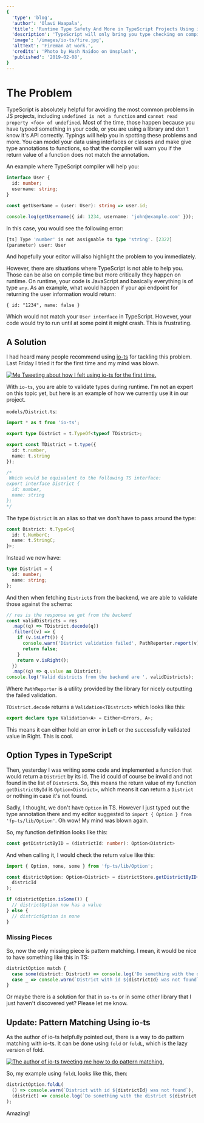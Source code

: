 ```yaml
---
{
  'type': 'blog',
  'author': 'Olavi Haapala',
  'title': 'Runtime Type Safety And More in TypeScript Projects Using io-ts',
  'description': 'TypeScript will only bring you type checking on compile time, when compiling to JavaScript. On runtime, your code is JS and anything can happen. However, there is a solution to this problem.',
  'image': '/images/io-ts/fire.jpg',
  'altText': 'Fireman at work.',
  'credits': 'Photo by Hush Naidoo on Unsplash',
  'published': '2019-02-08',
}
---
```


# The Problem

TypeScript is absolutely helpful for avoiding the most common problems in JS projects, including `undefined is not a function` and `cannot read property <foo> of undefined`.
Most of the time, those happen because you have typoed something in your code, or you are using a library and don't know it's API correctly.
Typings will help you in spotting these problems and more.
You can model your data using interfaces or classes and make give type annotations to functions, so that the compiler will warn you if the return value of a function does not match the annotation.

An example where TypeScript compiler will help you:

```ts
interface User {
  id: number;
  username: string;
}

const getUserName = (user: User): string => user.id;

console.log(getUsername({ id: 1234, username: 'john@example.com' }));
```

In this case, you would see the following error:

```ts
[ts] Type 'number' is not assignable to type 'string'. [2322]
(parameter) user: User
```

And hopefully your editor will also highlight the problem to you immediately.

However, there are situations where TypeScript is not able to help you.
Those can be also on compile time but more critically they happen on runtime.
On runtime, your code is JavaScript and basically everything is of type `any`.
As an example, what would happen if your api endpoint for returning the user information would return:

```
{ id: "1234", name: false }
```

Which would not match your `User interface` in TypeScript.
However, your code would try to run until at some point it might crash.
This is frustrating.

## A Solution

I had heard many people recommend using [io-ts](https://github.com/gcanti/io-ts) for tackling this problem.
Last Friday I tried it for the first time and my mind was blown.

[![Me Tweeting about how I felt using io-ts for the first time.](/images/io-ts/io-ts-tweet.png)](https://twitter.com/0lpeh/status/1091343933551140864)

With `io-ts`, you are able to validate types during runtime.
I'm not an expert on this topic yet, but here is an example of how we currently use it in our project.

`models/District.ts`:

```ts
import * as t from 'io-ts';

export type District = t.TypeOf<typeof TDistrict>;

export const TDistrict = t.type({
  id: t.number,
  name: t.string
});

/*
 Which would be equivalent to the following TS interface:
export interface District {
  id: number,
  name: string
};
*/
```

The type `District` is an alias so that we don't have to pass around the type:

```ts
const District: t.TypeC<{
  id: t.NumberC;
  name: t.StringC;
}>;
```

Instead we now have:

```ts
type District = {
  id: number;
  name: string;
};
```

And then when fetching `District`s from the backend, we are able to validate those against the schema:

```ts
// res is the response we got from the backend
const validDistricts = res
  .map((q) => TDistrict.decode(q))
  .filter((v) => {
    if (v.isLeft()) {
      console.warn('District validation failed', PathReporter.report(v));
      return false;
    }
    return v.isRight();
  })
  .map((q) => q.value as District);
console.log('Valid districts from the backend are ', validDistricts);
```

Where `PathReporter` is a utility provided by the library for nicely outputting the failed validation.

`TDistrict.decode` returns a `Validation<TDistrict>` which looks like this:

```ts
export declare type Validation<A> = Either<Errors, A>;
```

This means it can either hold an error in Left or the successfully validated value in Right.
This is cool.

## Option Types in TypeScript

Then, yesterday I was writing some code and implemented a function that would return a `District` by its id.
The id could of course be invalid and not found in the list of `District`s.
So, this means the return value of my function `getDistrictById` is `Option<District>`, which means it can return a `District` or nothing in case it's not found.

Sadly, I thought, we don't have `Option` in TS.
However I just typed out the type annotation there and my editor suggested to `import { Option } from 'fp-ts/lib/Option'`.
Oh wow!
My mind was blown again.

So, my function definition looks like this:

```ts
const getDistrictByID = (districtId: number): Option<District>
```

And when calling it, I would check the return value like this:

```ts
import { Option, none, some } from 'fp-ts/lib/Option';

const districtOption: Option<District> = districtStore.getDistrictByID(
  districId
);

if (districtOption.isSome()) {
  // districtOption now has a value
} else {
  // districtOption is none
}
```

### Missing Pieces

So, now the only missing piece is pattern matching.
I mean, it would be nice to have something like this in TS:

```ts
districtOption match {
  case some(district: District) => console.log('Do something with the district')
  case _ => console.warn(`District with id ${districtId} was not found`)
}
```

Or maybe there is a solution for that in `io-ts` or in some other library that I just haven't discovered yet?
Please let me know.

## Update: Pattern Matching Using io-ts

As the author of io-ts helpfully pointed out, there is a way to do pattern matching with io-ts.
It can be done using `fold` or `foldL`, which is the lazy version of fold.

[![The author of io-ts tweeting me how to do pattern matching.](/images/io-ts/pattern-matching.png)](https://twitter.com/GiulioCanti/status/1093874633269526528)

So, my example using `foldL` looks like this, then:

```ts
districtOption.foldL(
  () => console.warn(`District with id ${districtId} was not found`),
  (district) => console.log(`Do something with the district ${district.name}`)
);
```

Amazing!
